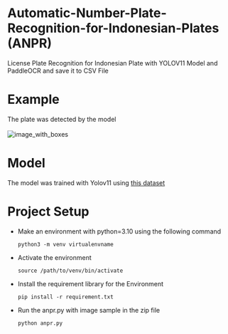 # Automatic-Number-Plate-Recognition-for-Indonesian-Plates (ANPR)
 License Plate Recognition for Indonesian Plate with YOLOV11 Model and PaddleOCR and save it to CSV File

# Example
 The plate was detected by the model <br /> <br />
![image_with_boxes](https://github.com/user-attachments/assets/6d0f3f10-4b5d-4fdb-abee-6edd2b6e7336)

# Model
The model was trained with Yolov11 using [this dataset](https://universe.roboflow.com/roboflow-universe-projects/license-plate-recognition-rxg4e/dataset/4) 

# Project Setup
 - Make an environment with python=3.10 using the following command <br />
   ```
   python3 -m venv virtualenvname
   ```
  
 - Activate the environment <br />
   ```
   source /path/to/venv/bin/activate
   ```
  
- Install the requirement library for the Environment <br />
   ```
   pip install -r requirement.txt
   ```
  
- Run the anpr.py with image sample in the zip file <br />
  ```
  python anpr.py
  ```
